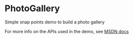 PhotoGallery
============

Simple snap points demo to build a photo gallery

For more info on the APIs used in the demo, see [MSDN docs](http://msdn.microsoft.com/en-us/library/ie/hh772726.aspx)
